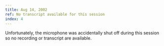 ```yaml
---
title: Aug 14, 2002
ref: No transcript available for this session
index: 4
---
```


Unfortunately, the microphone was accidentally shut off during this
session so no recording or transcript are available.

